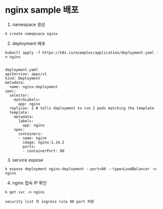 # nginx sample 배포

1. namespace 생성
```
k create namepsace nginx
```

2. deployment 배포
```
kubectl apply -f https://k8s.io/examples/application/deployment.yaml -n nginx


deployment.yaml
apiVersion: apps/v1
kind: Deployment
metadata:
  name: nginx-deployment
spec:
  selector:
    matchLabels:
      app: nginx
  replicas: 2 # tells deployment to run 2 pods matching the template
  template:
    metadata:
      labels:
        app: nginx
    spec:
      containers:
      - name: nginx
        image: nginx:1.14.2
        ports:
        - containerPort: 80
```
3. service expose
```
k expose deployment nginx-deployment --port=80 --type=LoadBalancer -n nginx
```

4. nginx 접속 IP 확인
```
k get svc -n nginx

security list 의 ingress rule 80 port 허용
```
